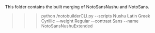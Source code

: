 This folder contains the built merging of NotoSansNushu and NotoSans.

>>> python /notobuilderCLI.py --scripts Nushu Latin Greek Cyrillic --weight Regular --contrast Sans --name NotoSansNushuExtended